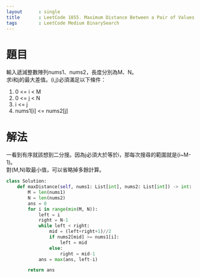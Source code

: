 ```yaml
---
layout      : single
title       : LeetCode 1855. Maximum Distance Between a Pair of Values
tags 		: LeetCode Medium BinarySearch
---
```

# 題目
輸入遞減整數陣列nums1、nums2，長度分別為M、N。  
求i和j的最大差值。(i,j)必須滿足以下條件：  
1. 0 <= i < M
2. 0 <= j < N
3. i <= j
4. nums1[i] <= nums2[j]  
   
# 解法
一看到有序就該想到二分搜。因為j必須大於等於i，那每次搜尋的範圍就是(i~M-1)。  
對(M,N)取最小值，可以省略掉多餘計算。

```python
class Solution:
    def maxDistance(self, nums1: List[int], nums2: List[int]) -> int:
        M = len(nums1)
        N = len(nums2)
        ans = 0
        for i in range(min(M, N)):
            left = i
            right = N-1
            while left < right:
                mid = (left+right+1)//2
                if nums2[mid] >= nums1[i]:
                    left = mid
                else:
                    right = mid-1
            ans = max(ans, left-i)

        return ans
```
